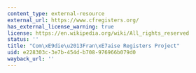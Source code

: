 ```yaml
---
content_type: external-resource
external_url: https://www.cfregisters.org/
has_external_license_warning: true
license: https://en.wikipedia.org/wiki/All_rights_reserved
status: ''
title: "Com\xE9die\u2013Fran\xE7aise Registers Project"
uid: e228303c-3e7b-454d-b708-976966b079d0
wayback_url: ''
---
```

